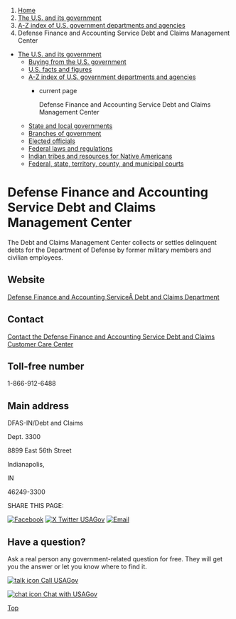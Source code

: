 1. [Home](/)
2. [The U.S. and its government](/about-the-us)
3. [A-Z index of U.S. government departments and agencies](/agency-index)
4. Defense Finance and Accounting Service Debt and Claims Management Center

* [The U.S. and its government](/about-the-us)
  + [Buying from the U.S. government](/buy-from-government)
  + [U.S. facts and figures](/facts-figures)
  + [A-Z index of U.S. government departments and agencies](/agency-index)
    - current page

      Defense Finance and Accounting Service Debt and Claims Management Center
  + [State and local governments](/state-local-governments)
  + [Branches of government](/branches-of-government)
  + [Elected officials](/elected-officials)
  + [Federal laws and regulations](/laws-and-regulations)
  + [Indian tribes and resources for Native Americans](/tribes)
  + [Federal, state, territory, county, and municipal courts](/courts)

Defense Finance and Accounting Service Debt and Claims Management Center
========================================================================

The Debt and Claims Management Center collects or settles delinquent debts for the Department of Defense by former military members and civilian employees.

Website
-------

[Defense Finance and Accounting ServiceÂ Debt and Claims Department](https://www.dfas.mil/debtandclaims.html)

Contact
-------

[Contact the Defense Finance and Accounting Service Debt and Claims Customer Care Center](https://www.dfas.mil/debtandclaims/contactus.html)

Toll-free number
----------------

1-866-912-6488

Main address
------------

DFAS-IN/Debt and Claims
  

Dept. 3300
  

8899 East 56th Street
  

Indianapolis,

IN

46249-3300

SHARE THIS PAGE:

[![Facebook](/themes/custom/usagov/images/social-media-icons/Facebook_Icon.svg)](https://www.facebook.com/sharer/sharer.php?u=https://www.usa.gov/agencies/defense-finance-and-accounting-service-debt-and-claims-management-center&v=3)
[![X Twitter USAGov](/themes/custom/usagov/images/social-media-icons/X_Twitter_Icon.svg?version=2)](https://twitter.com/intent/tweet?source=webclient&text=https://www.usa.gov/agencies/defense-finance-and-accounting-service-debt-and-claims-management-center)
[![Email](/themes/custom/usagov/images/social-media-icons/Email_Icon.svg?version=2)](mailto:?subject=https://www.usa.gov/agencies/defense-finance-and-accounting-service-debt-and-claims-management-center)

Have a question?
----------------

Ask a real person any government-related question for free. They will get you the answer or let you know where to find it.

[![talk icon](/themes/custom/usagov/images/ICONS_talk.png)
Call USAGov](/phone)

[![chat icon](/themes/custom/usagov/images/ICONS_chat.png)
Chat with USAGov](/chat)

[Top](#main-content)